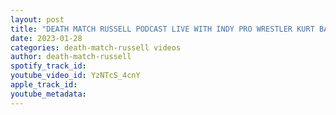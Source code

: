 ```yaml
---
layout: post
title: "DEATH MATCH RUSSELL PODCAST LIVE WITH INDY PRO WRESTLER KURT BALE"
date: 2023-01-28
categories: death-match-russell videos
author: death-match-russell
spotify_track_id: 
youtube_video_id: YzNTcS_4cnY
apple_track_id: 
youtube_metadata: 
---
```

